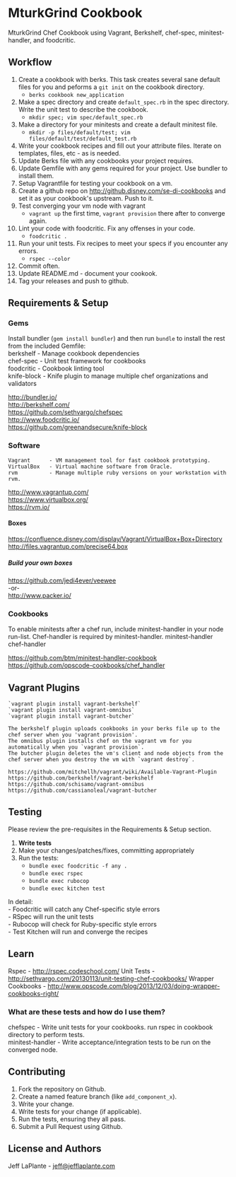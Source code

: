 MturkGrind Cookbook
=================
MturkGrind Chef Cookbook using Vagrant, Berkshelf, chef-spec, minitest-handler, and foodcritic.

Workflow
--------
1. Create a cookbook with berks. This task creates several sane default files for you and peforms a `git init` on the cookbook directory.
    - `berks cookbook new_application`
2. Make a spec directory and create `default_spec.rb` in the spec directory. Write the unit test to describe the cookbook.
    - `mkdir spec; vim spec/default_spec.rb` 
3. Make a directory for your minitests and create a default minitest file.
    - `mkdir -p files/default/test; vim files/default/test/default_test.rb`
4. Write your cookbook recipes and fill out your attribute files. Iterate on templates, files, etc - as is needed.
5. Update Berks file with any cookbooks your project requires.
6. Update Gemfile with any gems required for your project. Use bundler to install them. 
7. Setup Vagrantfile for testing your cookbook on a vm.
8. Create a github repo on http://github.disney.com/se-di-cookbooks and set it as your cookbook's upstream. Push to it.
9. Test converging your vm node with vagrant
    - `vagrant up` the first time, `vagrant provision` there after to converge again.
10. Lint your code with foodcritic. Fix any offenses in your code.
    - `foodcritic .` 
11. Run your unit tests. Fix recipes to meet your specs if you encounter any errors.
    - `rspec --color`
12. Commit often.
13. Update README.md - document your cookook.
14. Tag your releases and push to github.

Requirements & Setup
--------------------

### Gems
Install bundler (`gem install bundler`) and then run `bundle` to install the rest from the included Gemfile:  
    berkshelf    - Manage cookbook dependencies  
    chef-spec    - Unit test framework for cookbooks  
    foodcritic   - Cookbook linting tool  
    knife-block  - Knife plugin to manage multiple chef organizations and validators 

http://bundler.io/  
http://berkshelf.com/  
https://github.com/sethvargo/chefspec  
http://www.foodcritic.io/  
https://github.com/greenandsecure/knife-block  

### Software
    Vagrant      - VM management tool for fast cookbook prototyping.  
    VirtualBox   - Virtual machine software from Oracle.  
    rvm	         - Manage multiple ruby versions on your workstation with rvm.  

http://www.vagrantup.com/  
https://www.virtualbox.org/  
https://rvm.io/  

#### Boxes
https://confluence.disney.com/display/Vagrant/VirtualBox+Box+Directory  
http://files.vagrantup.com/precise64.box  

##### Build your own boxes
https://github.com/jedi4ever/veewee  
-or-  
http://www.packer.io/

### Cookbooks
To enable minitests after a chef run, include minitest-handler in your node run-list. Chef-handler is required by minitest-handler.
    minitest-handler  
    chef-handler   
  
https://github.com/btm/minitest-handler-cookbook  
https://github.com/opscode-cookbooks/chef_handler  

Vagrant Plugins
---------------
    `vagrant plugin install vagrant-berkshelf`  
    `vagrant plugin install vagrant-omnibus`  
    `vagrant plugin install vagrant-butcher`  

    The berkshelf plugin uploads cookbooks in your berks file up to the chef server when you 'vagrant provision'.  
    The omnibus plugin installs chef on the vagrant vm for you automatically when you `vagrant provision`.  
    The butcher plugin deletes the vm's client and node objects from the chef server when you destroy the vm with `vagrant destroy`.

    https://github.com/mitchellh/vagrant/wiki/Available-Vagrant-Plugin  
    https://github.com/berkshelf/vagrant-berkshelf  
    https://github.com/schisamo/vagrant-omnibus  
    https://github.com/cassianoleal/vagrant-butcher  

Testing
-------
Please review the pre-requisites in the Requirements & Setup section.  
1. **Write tests**  
2. Make your changes/patches/fixes, committing appropriately  
3. Run the tests:  
    - `bundle exec foodcritic -f any .`  
    - `bundle exec rspec`  
    - `bundle exec rubocop`  
    - `bundle exec kitchen test`  

  In detail:  
    - Foodcritic will catch any Chef-specific style errors  
    - RSpec will run the unit tests  
    - Rubocop will check for Ruby-specific style errors  
    - Test Kitchen will run and converge the recipes  


Learn
-----
Rspec - http://rspec.codeschool.com/
Unit Tests - http://sethvargo.com/20130113/unit-testing-chef-cookbooks/
Wrapper Cookbooks - http://www.opscode.com/blog/2013/12/03/doing-wrapper-cookbooks-right/  

### What are these tests and how do I use them?
chefspec - Write unit tests for your cookbooks. run rspec in cookbook directory to perform tests.  
minitest-handler - Write acceptance/integration tests to be run on the converged node.  

Contributing
------------
1. Fork the repository on Github.
2. Create a named feature branch (like `add_component_x`).
3. Write your change.
4. Write tests for your change (if applicable).
5. Run the tests, ensuring they all pass.
6. Submit a Pull Request using Github.

License and Authors
-------------------
Jeff LaPlante - jeff@jefflaplante.com
